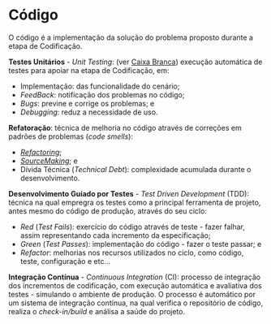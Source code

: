 # Código

O código é a implementação da solução do problema proposto durante a etapa de Codificação.

**Testes Unitários** - _Unit Testing_: \(ver [Caixa Branca](/testes/caixa_branca.md)\) execução automática de testes para apoiar na etapa de Codificação, em:

* Implementação: das funcionalidade do cenário;
* _FeedBack_: notificação dos problemas no código;
* _Bugs_: previne e corrige os problemas; e
* _Debugging_: reduz a necessidade de uso.

**Refatoração**: técnica de melhoria no código através de correções em padrões de problemas \(_code smells_\):

* [_Refactoring_](http://refactoring.com);
* [_SourceMaking_](https://sourcemaking.com); e
* Dívida Técnica \(_Technical Debt_\): complexidade acumulada durante o desenvolvimento.

**Desenvolvimento Guiado por Testes** - _Test Driven Development_ \(TDD\): técnica na qual empregra os testes como a principal ferramenta de projeto, antes mesmo do código de produção, através do seu ciclo:

* _Red_ \(_Test Fails_\): exercício do código através de teste - fazer falhar, assim representando cada incremento da especificação;
* _Green_ \(_Test Passes_\): implementação do código - fazer o teste passar; e
* _Refactor_: melhorias nos recursos utilizados no ciclo, como código, teste, configuração e etc...

**Integração Contínua** - _Continuous Integration_ \(CI\): processo de integração dos incrementos de codificação, com execução automática e avaliativa dos testes - simulando o ambiente de produção. O processo é automático por um sistema de integração contínua, na qual verifica o repositório de código, realiza o _check-in\/build_ e análisa a saúde do projeto.

